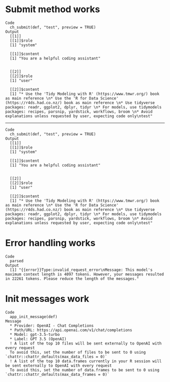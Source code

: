 # Submit method works

    Code
      ch_submit(def, "test", preview = TRUE)
    Output
      [[1]]
      [[1]]$role
      [1] "system"
      
      [[1]]$content
      [1] "You are a helpful coding assistant"
      
      
      [[2]]
      [[2]]$role
      [1] "user"
      
      [[2]]$content
      [1] "* Use the 'Tidy Modeling with R' (https://www.tmwr.org/) book as main reference \n* Use the 'R for Data Science' (https://r4ds.had.co.nz/) book as main reference \n* Use tidyverse packages: readr, ggplot2, dplyr, tidyr \n* For models, use tidymodels packages: recipes, parsnip, yardstick, workflows, broom \n* Avoid explanations unless requested by user, expecting code only\ntest"
      
      

---

    Code
      ch_submit(def, "test", preview = TRUE)
    Output
      [[1]]
      [[1]]$role
      [1] "system"
      
      [[1]]$content
      [1] "You are a helpful coding assistant"
      
      
      [[2]]
      [[2]]$role
      [1] "user"
      
      [[2]]$content
      [1] "* Use the 'Tidy Modeling with R' (https://www.tmwr.org/) book as main reference \n* Use the 'R for Data Science' (https://r4ds.had.co.nz/) book as main reference \n* Use tidyverse packages: readr, ggplot2, dplyr, tidyr \n* For models, use tidymodels packages: recipes, parsnip, yardstick, workflows, broom \n* Avoid explanations unless requested by user, expecting code only\ntest"
      
      

# Error handling works

    Code
      parsed
    Output
      [1] "{{error}}Type:invalid_request_error\nMessage: This model's maximum context length is 4097 tokens. However, your messages resulted in 22261 tokens. Please reduce the length of the messages."

# Init messages work

    Code
      app_init_message(def)
    Message
      * Provider: OpenAI - Chat Completions
      * Path/URL: https://api.openai.com/v1/chat/completions
      * Model: gpt-3.5-turbo
      * Label: GPT 3.5 (OpenAI)
      ! A list of the top 10 files will be sent externally to OpenAI with every request
      To avoid this, set the number of files to be sent to 0 using `chattr::chattr_defaults(max_data_files = 0)`
      ! A list of the top 10 data.frames currently in your R session will be sent externally to OpenAI with every request
      To avoid this, set the number of data.frames to be sent to 0 using `chattr::chattr_defaults(max_data_frames = 0)`

